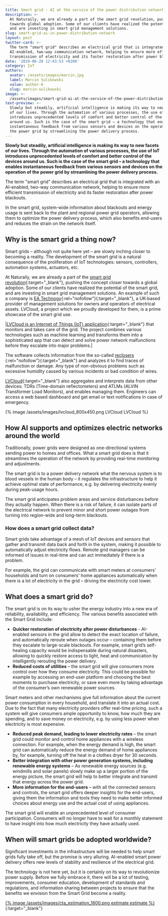 ```yaml
---
title: Smart grid - AI at the service of the power distribution network
description: >-
  At Naturaily, we are already a part of the smart grid revolution, pushing the concept closer
  towards global adoption. Some of our clients have realized the potential of the smart grid,
  and are investing in smart grid management solutions.
slug: smart-grid-ai-in-power-distribution-network
layout: post
twitter-card: >-
  The term "smart grid" describes an electrical grid that is integrated with an
  AI-enabled, two-way communication network, helping to ensure more efficient
  transmission of electricity and its faster restoration after power blackouts.
date: '2019-06-28 12:43:53 +0200'
category: IoT
authors:
  avatar: /assets/images/marcin.jpg
  label: Marcin Sulikowski
  value: author-6
  slug: marcin-sulikowski
image: >-
  /assets/images/smart-grid-ai-at-the-service-of-the-power-distribution-network.png
text-preview: >-
  Slowly but steadily, artificial intelligence is making its way to new facets
  of our lives. Through the automation of various processes, the use of IoT
  introduces unprecedented levels of comfort and better control of the devices
  around us. Such is the case of the smart grid – a technology that enables
  instantaneous feedback from various sensors and devices on the operation of
  the power grid by streamlining the power delivery process.
---
```

**Slowly but steadily, artificial intelligence is making its way to new facets of our lives. Through the automation of various processes, the use of IoT introduces unprecedented levels of comfort and better control of the devices around us. Such is the case of the smart grid – a technology that enables instantaneous feedback from various sensors and devices on the operation of the power grid by streamlining the power delivery process.**

The term "smart grid" describes an electrical grid that is integrated with an AI-enabled, two-way communication network, helping to ensure more efficient transmission of electricity and its faster restoration after power blackouts.

In the smart grid, system-wide information about blackouts and energy usage is sent back to the plant and regional power grid operators, allowing them to optimize the power delivery process, which also benefits end-users and reduces the strain on the network itself.

## Why is the smart grid a thing now?

Smart grids – although not quite here yet – are slowly inching closer to becoming a reality. The development of the smart grid is a natural consequence of the proliferation of IoT technologies: sensors, controllers, automation systems, actuators, etc.

At Naturaily, we are already a part of the [smart grid revolution](https://naturaily.com/portfolio/lvcloud){:target="_blank"}, pushing the concept closer towards a global adoption. Some of our clients have realized the potential of the smart grid, and are investing in smart grid management solutions. An example of such a company is [EA Technogy](https://www.eatechnology.com/){:rel="nofollow"}{:target="_blank"}, a UK-based provider of management solutions for owners and operators of electrical assets. LVCloud, a project which we proudly developed for them, is a prime showcase of the smart grid use.

|[LVCloud is an Internet of Things (IoT) application](https://naturaily.com/portfolio/lvcloud){:target="_blank"} that monitors and takes care of the grid. The project combines various technologies such as machine learning and transforms them into a sophisticated app that can detect and solve power network malfunctions before they escalate into major problems.|

The software collects information from the so-called [reclosers ](https://en.wikipedia.org/wiki/Recloser){:rel="nofollow"}{:target="_blank"} and analyzes it to find traces of malfunction or damage. Any type of non-obvious problems such as excessive humidity caused by various incidents or bad condition of wires.

[LVCloud](https://naturaily.com/portfolio/lvcloud){:target="_blank"} also aggregates and interprets data from other devices: TDRs (Time-domain reflectometers) and ATLMs (ALVIN Transformer Load Monitors), and enables managing them. Engineers can access a web based dashboard and get email or text notifications in case of emergency.

{% image /assets/images/lvcloud_800x450.png LVCloud LVCloud %}

## How AI supports and optimizes electric networks around the world

Traditionally, power grids were designed as one-directional systems sending power to homes and offices. What a smart grid does is that it streamlines the operation of the network by providing real-time monitoring and adjustments.

The smart grid is to a power delivery network what the nervous system is to blood vessels in the human body – it regulates the infrastructure to help it achieve optimal state of performance, e.g. by delivering electricity evenly during peak-usage hours.

The smart grid anticipates problem areas and service disturbances before they actually happen. When there is a risk of failure, it can isolate parts of the electrical network to prevent minor and short power outages from turning into region-wide and long-term blackouts.

### How does a smart grid collect data?

Smart grids take advantage of a mesh of IoT devices and sensors that gather and transmit data back and forth in the system, making it possible to automatically adjust electricity flows. Remote grid managers can be informed of issues in real-time and can act immediately if there is a problem.

For example, the grid can communicate with smart meters at consumers’ households and turn on consumers' home appliances automatically when there is a lot of electricity in the grid – driving the electricity cost lower.

## What does a smart grid do?

The smart grid is on its way to usher the energy industry into a new era of reliability, availability, and efficiency. The various benefits associated with the Smart Grid include:

* **Quicker restoration of electricity after power disturbances** - AI-enabled sensors in the grid allow to detect the exact location of failure, and automatically reroute when outages occur – containing them before they escalate to large-scale blackouts. For example, smart grid’s self-healing capacity would be indispensable during natural disasters, allowing to quickly restore access to light, heat and communication by intelligently rerouting the power delivery.
* **Reduced costs of utilities** – the smart grid will give consumers more control over how they consume electricity. This could be possible for example by accessing an end-user platform and choosing the best moments to purchase electricity, or save even more by taking advantage of the consumer’s own renewable power sources.

Smart meters and other mechanisms give full information about the current power consumption in every household, and translate it into an actual cost. Due to the fact that many electricity providers offer real-time pricing, such a system will give consumers ample opportunity to know, how much they are spending, and to save money on electricity, e.g. by using less power when electricity is most expensive.

* **Reduced peak demand, leading to lower electricity rates** – the smart grid could monitor and control home appliances with a wireless connection. For example, when the energy demand is high, the smart grid can automatically reduce the energy demand of home appliances by, for example, turning off the heat in a clothes dryer for 30 seconds.
* **Better integration with other power generation systems, including renewable energy systems** – As renewable energy sources (e.g. windmills and solar panels) slowly make up a larger portion of the energy picture, the smart grid will help to better integrate and transmit that energy across the power grid.
* **More information for the end-users** – with all the connected sensors and controls, the smart grid offers deeper insights for the end-users, giving them the information and tools they need to make better informed choices about energy use and the actual cost of using appliances.

The smart grid will enable an unprecedented level of consumer participation. Consumers will no longer have to wait for a monthly statement to have insight into how much electricity they have actually used.

## When will smart grids be adopted worldwide?

Significant investments in the infrastructure will be needed to help smart grids fully take off, but the promise is very alluring. AI-enabled smart power delivery offers new levels of stability and resilience of the electrical grid.

The technology is not here yet, but it is certainly on its way to revolutionize power supply. Before we fully embrace it, there will be a lot of testing, improvements, consumer education, development of standards and regulations, and information sharing between projects to ensure that the benefits we envision from the Smart Grid become a reality.

[{% image /assets/images/cta_estimation_1600.png estimate estimate %}](https://naturaily.com/get-an-estimate){:target="_blank"}
